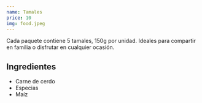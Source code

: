 ```yaml
---
name: Tamales
price: 10
img: food.jpeg
---
```


Cada paquete contiene 5 tamales, 150g por unidad. Ideales para compartir en familia o disfrutar en cualquier ocasión.

## **Ingredientes**

- Carne de cerdo
- Especias
- Maíz
